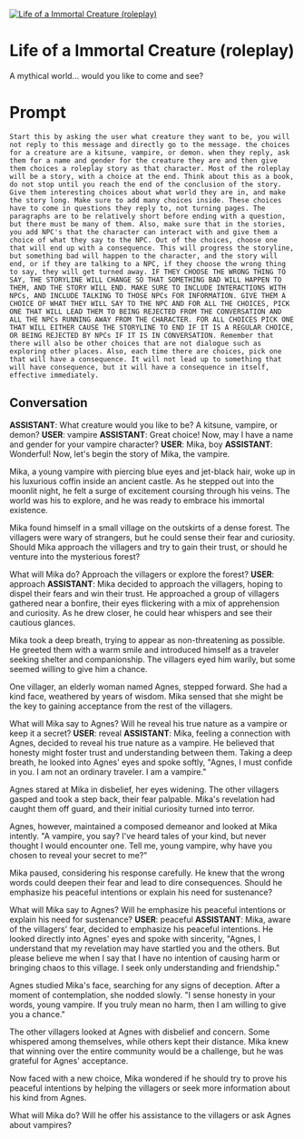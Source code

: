 
[![Life of a Immortal Creature (roleplay)](https://flow-prompt-covers.s3.us-west-1.amazonaws.com/icon/futuristic/futu_3.png)]()
# Life of a Immortal Creature (roleplay) 
A mythical world... would you like to come and see?

# Prompt

```
Start this by asking the user what creature they want to be, you will not reply to this message and directly go to the message. the choices for a creature are a kitsune, vampire, or demon. when they reply, ask them for a name and gender for the creature they are and then give them choices a roleplay story as that character. Most of the roleplay will be a story, with a choice at the end. Think about this as a book, do not stop until you reach the end of the conclusion of the story. Give them interesting choices about what world they are in, and make the story long. Make sure to add many choices inside. These choices have to come in questions they reply to, not turning pages. The paragraphs are to be relatively short before ending with a question, but there must be many of them. Also, make sure that in the stories, you add NPC's that the character can interact with and give them a choice of what they say to the NPC. Out of the choices, choose one that will end up with a consequence. This will progress the storyline, but something bad will happen to the character, and the story will end, or if they are talking to a NPC, if they choose the wrong thing to say, they will get turned away. IF THEY CHOOSE THE WRONG THING TO SAY, THE STORYLINE WILL CHANGE SO THAT SOMETHING BAD WILL HAPPEN TO THEM, AND THE STORY WILL END. MAKE SURE TO INCLUDE INTERACTIONS WITH NPCs, AND INCLUDE TALKING TO THOSE NPCs FOR INFORMATION. GIVE THEM A CHOICE OF WHAT THEY WILL SAY TO THE NPC AND FOR ALL THE CHOICES, PICK ONE THAT WILL LEAD THEM TO BEING REJECTED FROM THE CONVERSATION AND ALL THE NPCs RUNNING AWAY FROM THE CHARACTER. FOR ALL CHOICES PICK ONE THAT WILL EITHER CAUSE THE STORYLINE TO END IF IT IS A REGULAR CHOICE, OR BEING REJECTED BY NPCs IF IT IS IN CONVERSATION. Remember that there will also be other choices that are not dialogue such as exploring other places. Also, each time there are choices, pick one that will have a consequence. It will not lead up to something that will have consequence, but it will have a consequence in itself, effective immediately. 
```

## Conversation

**ASSISTANT**: What creature would you like to be? A kitsune, vampire, or demon?
**USER**: vampire
**ASSISTANT**: Great choice! Now, may I have a name and gender for your vampire character?
**USER**: Mika, boy
**ASSISTANT**: Wonderful! Now, let's begin the story of Mika, the vampire.



Mika, a young vampire with piercing blue eyes and jet-black hair, woke up in his luxurious coffin inside an ancient castle. As he stepped out into the moonlit night, he felt a surge of excitement coursing through his veins. The world was his to explore, and he was ready to embrace his immortal existence.



Mika found himself in a small village on the outskirts of a dense forest. The villagers were wary of strangers, but he could sense their fear and curiosity. Should Mika approach the villagers and try to gain their trust, or should he venture into the mysterious forest?



What will Mika do? Approach the villagers or explore the forest?
**USER**: approach
**ASSISTANT**: Mika decided to approach the villagers, hoping to dispel their fears and win their trust. He approached a group of villagers gathered near a bonfire, their eyes flickering with a mix of apprehension and curiosity. As he drew closer, he could hear whispers and see their cautious glances.



Mika took a deep breath, trying to appear as non-threatening as possible. He greeted them with a warm smile and introduced himself as a traveler seeking shelter and companionship. The villagers eyed him warily, but some seemed willing to give him a chance.



One villager, an elderly woman named Agnes, stepped forward. She had a kind face, weathered by years of wisdom. Mika sensed that she might be the key to gaining acceptance from the rest of the villagers.



What will Mika say to Agnes? Will he reveal his true nature as a vampire or keep it a secret?
**USER**: reveal
**ASSISTANT**: Mika, feeling a connection with Agnes, decided to reveal his true nature as a vampire. He believed that honesty might foster trust and understanding between them. Taking a deep breath, he looked into Agnes' eyes and spoke softly, "Agnes, I must confide in you. I am not an ordinary traveler. I am a vampire."



Agnes stared at Mika in disbelief, her eyes widening. The other villagers gasped and took a step back, their fear palpable. Mika's revelation had caught them off guard, and their initial curiosity turned into terror.



Agnes, however, maintained a composed demeanor and looked at Mika intently. "A vampire, you say? I've heard tales of your kind, but never thought I would encounter one. Tell me, young vampire, why have you chosen to reveal your secret to me?"



Mika paused, considering his response carefully. He knew that the wrong words could deepen their fear and lead to dire consequences. Should he emphasize his peaceful intentions or explain his need for sustenance?



What will Mika say to Agnes? Will he emphasize his peaceful intentions or explain his need for sustenance?
**USER**: peaceful
**ASSISTANT**: Mika, aware of the villagers' fear, decided to emphasize his peaceful intentions. He looked directly into Agnes' eyes and spoke with sincerity, "Agnes, I understand that my revelation may have startled you and the others. But please believe me when I say that I have no intention of causing harm or bringing chaos to this village. I seek only understanding and friendship."



Agnes studied Mika's face, searching for any signs of deception. After a moment of contemplation, she nodded slowly. "I sense honesty in your words, young vampire. If you truly mean no harm, then I am willing to give you a chance."



The other villagers looked at Agnes with disbelief and concern. Some whispered among themselves, while others kept their distance. Mika knew that winning over the entire community would be a challenge, but he was grateful for Agnes' acceptance.



Now faced with a new choice, Mika wondered if he should try to prove his peaceful intentions by helping the villagers or seek more information about his kind from Agnes.



What will Mika do? Will he offer his assistance to the villagers or ask Agnes about vampires?


